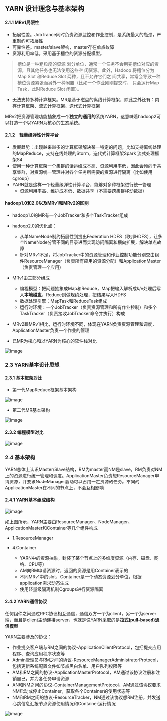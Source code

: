 ## YARN 设计理念与基本架构

#### 2.1.1 MRv1局限性
- 拓展性差。JobTrance同时负责资源监控和作业控制，是系统最大的瓶颈，严重制约可拓展性
- 可靠性差。master/slave架构，master存在单点故障
- 资源利用率低。采用基于槽位的资源分配模型。
> 槽位是一种粗粒度的资源
  划分单位，通常一个任务不会用完槽位对应的资源，且其他任务也无法使用这些空
  闲资源。此外，Hadoop 将槽位分为Map Slot 和Reduce Slot 两种，且不允许它们之
  间共享，常常会导致一种槽位资源紧张而另外一种闲置（比如一个作业刚刚提交时，
  只会运行Map Task，此时Reduce Slot 闲置）。
- 无法支持多种计算框架。MR是基于磁盘的离线计算框架，除此之外还有：内存计算框架、流式计算框架、迭代式计算框架

MRv2把资源管理功能抽象成一个**独立的通用的**系统YARN，这意味着hadoop2可以打造一个以YARN为核心的生态系统。

#### 2.1.2　轻量级弹性计算平台
- 发展趋势：出现越来越多的计算框架解决某一特定的问题，比如支持离线处理的MapReduce，支持在线处理的Storm，迭代式计算框架Spark 流式处理框架S4
- 使用一种计算框架一个集群的话运维成本高、资源利用率低，因此会倾向于共享集群，对资源统一管理并对各个任务所需要的资源进行隔离（比如使用cgroup）
- YARN就是这样一个轻量级弹性计算平台，能够对多种框架进行统一管理
    - 资源利用率高、维护成本低、数据共享（不需要跨集群移动数据）

#### hadoop1.0和2.0以及MRv1和MRv2的区别
- hadoop1.0的MR有一个JobTracker和多个TaskTracker组成
- hadoop2.0的优化点：
    - 从单NameNode制约拓展性到提出Federation HDFS（联邦HDFS），让多个NameNode分管不同的目录进而实现访问隔离和横向扩展，解决单点故障
    - 针对MRv1不足，将JobTracker中的资源管理和作业控制功能分别交由组件ResourceManager（负责所有应用的资源分配）和ApplicationMaster（负责管理一个应用）
- MRv1由三部分组成
    - 编程模型：把问题抽象成Map和Reduce，Map把输入解析成k/v处理后写入**本地磁盘**，Reduce则做规约处理，把结果写入HDFS
    - 数据处理引擎：MapTask和ReduceTask组成
    - 运行时环境：一个JobTracker（负责资源管理和所有作业控制）和多个TaskTracker（负责接收JobTracker命令并执行）构成
- MRv2跟MRv1相比，运行时环境不同，体现在YARN负责资源管理和调度，ApplicationMaster负责一个作业的管理

- 已MR为核心和以YARN为核心的软件栈对比

![image](https://raw.githubusercontent.com/fancyChuan/read-the-source/master/hadoop/img/%E4%BB%A5MR%E4%B8%BA%E6%A0%B8%E5%BF%83%E4%B8%8E%E4%BB%A5YARN%E4%B8%BA%E6%A0%B8%E5%BF%83%E7%9A%84%E8%BD%AF%E4%BB%B6%E6%A0%88%E5%AF%B9%E6%AF%94.png)

### 2.3 YARN基本设计思想

#### 2.3.1 基本框架对比
- 第一代MapReduce框架基本架构

![image](https://github.com/fancyChuan/read-the-source/blob/master/hadoop/img/第一代MR框架基本架构.png?raw=true)

- 第二代MR基本架构

![image](https://github.com/fancyChuan/read-the-source/blob/master/hadoop/img/第二代MR框架基本架构.png?raw=true)
#### 2.3.2 编程模型对比
![image](https://github.com/fancyChuan/read-the-source/blob/master/hadoop/img/第二代MR框架基本架构2.png?raw=true)
### 2.4 基本架构
YARN总体上认识Master/Slave结构，RM为master而NM是slave，RM负责对NM上的资源进行统一管理和调度。ApplicationMaster负责想ResourceManager申请资源，并要求NodeManager启动可以占用一定资源的任务。不同的ApplicationMaster在不同的节点上，不会互相影响
#### 2.4.1 YARN基本组成结构
![image](https://github.com/fancyChuan/read-the-source/blob/master/hadoop/img/第二代MR框架基本架构2.png?raw=true)

如上图所示，YARN主要由ResourceManager、NodeManager、ApplicationMaster和Container等几个组件构成
- 1.ResourceManager




- 4.Container
    - YARN中的资源抽象，封装了某个节点上的多维度资源（内存、磁盘、网络、CPU等）
    - AM向RM申请资源时，返回的资源是用Container表示的
    - 不同MRv1中的slot，Container是一个动态资源划分单位，根据application需求动态生成
    - 使用轻量级隔离机制Cgroups进行资源隔离
#### 2.4.2 YARN通信协议
任何组件之间通过RPC协议相互通信，通信双方一个为client，另一个为server端，而且是client主动连接server，也就是说YARN采取的是**拉式(pull-based)通信模型**

YARN主要涉及的协议：
- 作业提交客户端与RM之间的协议-ApplicationClientProtocol，包括提交应用程序、查询应用程序状态等
- Admin管理员与RM之间的协议-ResourceManagerAdministratorProtocol，包括更新系统配置文件如节点黑白名单、用户队列权限等
- AM和RM之间的协议-ApplicationMasterProtocol，AM通过该协议注册和注销自己，并为各任务申请资源
- AN和NM之间的协议-ContainerManagementProtocol，AM通过该协议要求NM启动或停止Container，获取各个Container的使用状态等
- NM和RM之间的协议-ResourceTracker，NM通过该协议想RM注册，并发送心跳信息汇报节点资源使用情况和Container运行情况

![image](https://github.com/fancyChuan/read-the-source/blob/master/hadoop/img/YARN的RPC协议.png?raw=true)

